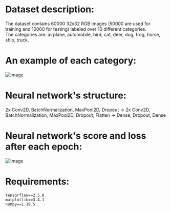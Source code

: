 # Dataset description:  
The dataset contains 60000 32x32 RGB images (50000 are used for training and 10000 for testing) labeled over 10 different categories.  
The categories are: airplane, automobile, bird, cat, deer, dog, frog, horse, ship, truck.  
# An example of each category:  
![image](https://user-images.githubusercontent.com/72389636/124950678-ecb12e80-e012-11eb-9ab3-7d412bfb452a.png)  
# Neural network's structure:  
2x Conv2D, BatchNormalization, MaxPool2D, Dropout -> 2x Conv2D, BatchNormalization, MaxPool2D, Dropout, Flatten -> Dense, Dropout, Dense  
# Neural network's score and loss after each epoch:  
![image](https://user-images.githubusercontent.com/72389636/124956375-351f1b00-e018-11eb-946c-e46dc53d9fe2.png)  
# Requirements:  
```tensorflow==2.5.0```  
```matplotlib==3.4.1```  
```numpy==1.19.5```  
